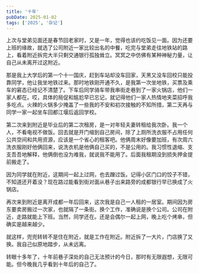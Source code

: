 ```yaml
---
title: '十年'
pubDate: 2025-01-02
tags: ['2025', '杂记']
---
```


上次与堂弟见面还是春节回老家时，又是一年，觉得也该约吃饭见一面。因为还要上班的缘故，就选了公司附近一家比较出名的中餐，吃完与堂弟走往地铁站的路上，看着附近拆完大半只剩交通银行孤独耸立。冥冥之中仿佛有某种神秘力量，让自己从未离开过这附近。

那是我上大学后的第一个十一国庆，赶到车站却没车回家，天黑又没车回校只能投靠同学，他让我坐地铁过来。那时地铁刚开通不久，是我第一次坐地铁，买票及乘车的窘态已经记不清楚了。下车后同学骑车带我串街走巷到了一家火锅店，他们一家人都在。哎，具体的局促和尴尬早已忘记，就记得他们一家人热情地夹菜招呼我多吃点。火辣的火锅多少掩盖了一些我的不安和初次接触的不知所措，第二天再与同学一家一起坐车回都江堰后返回学校。

第二次来到附近是毕业后的第二次租房，是一对年轻夫妻转租给我次卧。我一个人，不看电视不做饭。回去就是开门缩到自己房间，除了上厕所洗衣服不占用任何公共空间和共用资源，应该是一个省心的租客吧。他俩周末好像要加班，有次周六洗衣服刚好他俩回来，说洗衣机是他俩自己买的，不是公用的。我习惯性退缩、支支吾吾地解释，他俩倒也没为难我，就说我不能用了。后面我租期没到损失押金提前搬走了。

因为同学就在附近，这期间一起上过网，也去蹭过饭。记得小区门口的饺子不错，不知道还开着没？现在路过能看到街对面从巷子出来路旁的成都银行早已换成了火锅店。

再次来到附近是离开成都一年后回来，这次我是自己一人租的一居室。期间因为房东要卖房搬过一次家，也就隔了一条街。换个工作，准确说是换个公司。公司在附近，走路就能上下班。当然，同学还在。还是会偶尔一起上网，晚上吃个烤串，但确实是越来越少。

就这样，兜兜转转不是住在附近，就是工作在附近。附近拆了一大片，门店换了又换。我自己似原地踏步，从未远离。

转眼十多年了，十年前巷子深处的自己无法预计的今日，那时有无限遐想，无限可能。但今晚我几乎看到十年后的自己了。
